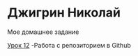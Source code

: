 

# Джигрин Николай
Мое домашнее задание

[Урок 12](https://dzhigrin.github.io/lesson_12/ "Моя готовая домашка") -Работа с репозиторием в Github
